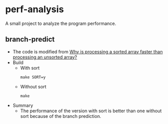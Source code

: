 # perf-analysis
A small project to analyze the program performance.

## branch-predict
* The code is modified from [Why is processing a sorted array faster than processing an unsorted array?](https://stackoverflow.com/questions/11227809/why-is-processing-a-sorted-array-faster-than-processing-an-unsorted-array)
* Build
  * With sort 
    ```
    make SORT=y
    ```
  * Without sort
    ```
    make
    ```
* Summary
  * The performance of the version with sort is better than one without sort because of the branch prediction.

